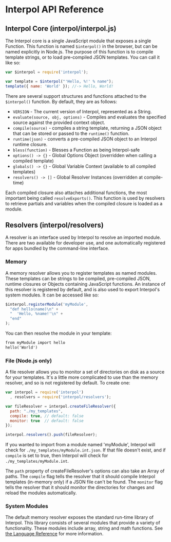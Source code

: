 # Interpol API Reference

## Interpol Core (interpol/interpol.js)
The Interpol core is a single JavaScript module that exposes a single Function.  This function is named `$interpol()` in the browser, but can be named explicitly in Node.js.  The purpose of this function is to compile template strings, or to load pre-compiled JSON templates.  You can call it like so:

```javascript
var $interpol = require('interpol');

var template = $interpol("'Hello, %!' % name");
template({ name: 'World' }); //-> Hello, World!
```

There are several support structures and functions attached to the `$interpol()` function.  By default, they are as follows:

  * `VERSION` - The current version of Interpol, represented as a String.
  * `evaluate(source, obj, options)` - Compiles and evaluates the specified source against the provided context object.
  * `compile(source)` - compiles a string template, returning a JSON object that can be stored or passed to the `runtime()` function.
  * `runtime(json)` - converts a pre-compiled JSON object to an Interpol runtime closure.
  * `bless(function)` - Blesses a Function as being Interpol-safe
  * `options() -> {}` - Global Options Object (overridden when calling a compiled template)
  * `globals() -> {}` - Global Variable Context (available to all compiled templates)
  * `resolvers() -> []` - Global Resolver Instances (overridden at compile-time)

Each compiled closure also attaches additional functions, the most important being called `resolveExports()`.  This function is used by resolvers to retrieve partials and variables when the compiled closure is loaded as a module.

## Resolvers (interpol/resolvers)
A resolver is an interface used by Interpol to resolve an imported module.  There are two available for developer use, and one automatically registered for apps bundled by the command-line interface.

### Memory
A memory resolver allows you to register templates as named modules.  These templates can be strings to be compiled, pre-compiled JSON, runtime closures or Objects containing JavaScript functions.  An instance of this resolver is registered by default, and is also used to export Interpol's system modules.  It can be accessed like so:

```javascript
$interpol.registerModule('myModule',
  "def hello(name)\n" +
  "  'Hello, %name!'\n" +
  "end"
);
```

You can then resolve the module in your template:

```html
from myModule import hello
hello('World')
```

### File (Node.js only)
A file resolver allows you to monitor a set of directories on disk as a source for your templates.  It's a little more complicated to use than the memory resolver, and so is not registered by default.  To create one:

```javascript
var interpol = require('interpol')
  , resolvers = require('interpol/resolvers');

var fileResolver = interpol.createFileResolver({
  path: "./my_templates",
  compile: true, // default: false
  monitor: true  // default: false
});

interpol.resolvers().push(fileResolver);
```

If you wanted to import from a module named 'myModule', Interpol will check for `./my_templates/myModule.int.json`.  If that file doesn't exist, and if `compile` is set to true, then Interpol will check for `./my_templates/myModule.int`.

The `path` property of createFileResolver's options can also take an Array of paths.  The `compile` flag tells the resolver that it should compile Interpol templates (in-memory only) if a JSON file can't be found.  The `monitor` flag tells the resolver that it should monitor the directories for changes and reload the modules automatically.

### System Modules
The default memory resolver exposes the standard run-time library of Interpol.  This library consists of several modules that provide a variety of functionality.  These modules include array, string and math functions.  See [the Language Reference](Language_Reference.md) for more information.
